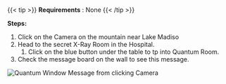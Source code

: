  #####
 
{{< tip >}}
**Requirements** : None
{{< /tip >}}


**Steps:**

1. Click on the Camera on the mountain near Lake Madiso
1. Head to the secret X-Ray Room in the Hospital. 
	1. Click on the blue button under the table to tp into Quantum Room.
1. Check the message board on the wall to see this message.

![Quantum Window Message from clicking Camera](/images/bh/backdoor-camera-slot.jpg)